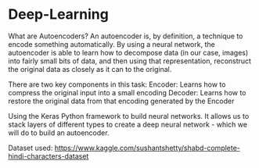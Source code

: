 # Deep-Learning

What are Autoencoders?
An autoencoder is, by definition, a technique to encode something automatically. 
By using a neural network, the autoencoder is able to learn how to decompose data (in our case, images) into fairly small bits of data, and then using that representation, reconstruct the original data as closely as it can to the original.

There are two key components in this task:
Encoder: Learns how to compress the original input into a small encoding
Decoder: Learns how to restore the original data from that encoding generated by the Encoder


Using the Keras Python framework to build neural networks. It allows us to stack layers of different types to create a deep neural network - which we will do to build an autoencoder.

Dataset used: https://www.kaggle.com/sushantshetty/shabd-complete-hindi-characters-dataset

